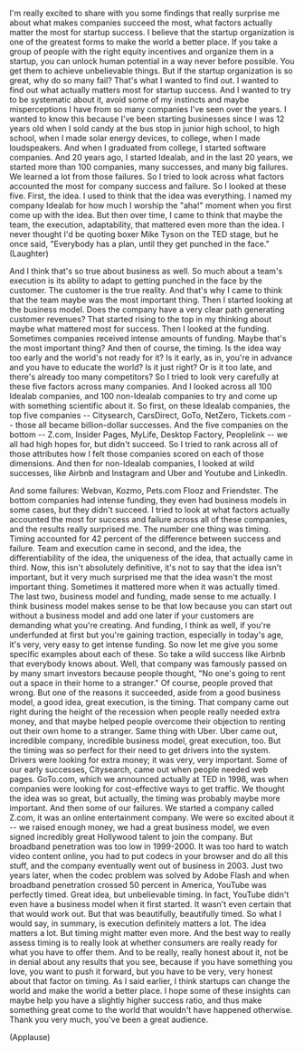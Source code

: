 
I&#39;m really excited to share with you
some findings that really surprise me
about what makes companies 
succeed the most,
what factors actually matter the most
for startup success.
I believe that the startup organization
is one of the greatest forms
to make the world a better place.
If you take a group of people 
with the right equity incentives
and organize them in a startup,
you can unlock human potential
in a way never before possible.
You get them to achieve 
unbelievable things.
But if the startup 
organization is so great,
why do so many fail?
That&#39;s what I wanted to find out.
I wanted to find out what
actually matters most
for startup success.
And I wanted to try 
to be systematic about it,
avoid some of my instincts
and maybe misperceptions I have
from so many companies
I&#39;ve seen over the years.
I wanted to know this
because I&#39;ve been starting businesses
since I was 12 years old
when I sold candy at the bus stop
in junior high school,
to high school, when I made
solar energy devices,
to college, when I made loudspeakers.
And when I graduated from college,
I started software companies.
And 20 years ago,
I started Idealab,
and in the last 20 years,
we started more than 100 companies,
many successes, and many big failures.
We learned a lot from those failures.
So I tried to look across what factors
accounted the most for company
success and failure.
So I looked at these five.
First, the idea.
I used to think that 
the idea was everything.
I named my company Idealab
for how much I worship
the &quot;aha!&quot; moment when you first
come up with the idea.
But then over time,
I came to think that maybe the team,
the execution, adaptability,
that mattered even more than the idea.
I never thought I&#39;d be quoting
boxer Mike Tyson on the TED stage,
but he once said,
&quot;Everybody has a plan, until they get
punched in the face.&quot; 
(Laughter)

And I think that&#39;s so true
about business as well.
So much about a team&#39;s execution
is its ability to adapt to getting punched
in the face by the customer.
The customer is the true reality.
And that&#39;s why I came to think
that the team maybe
was the most important thing.
Then I started looking
at the business model.
Does the company have a very clear path
generating customer revenues?
That started rising to the top
in my thinking
about maybe what mattered
most for success.
Then I looked at the funding.
Sometimes companies received
intense amounts of funding.
Maybe that&#39;s the most important thing?
And then of course,
the timing.
Is the idea way too early and
the world&#39;s not ready for it?
Is it early, as in, you&#39;re in advance
and you have to educate the world?
Is it just right?
Or is it too late, and there&#39;s
already too many competitors?
So I tried to look very carefully
at these five factors
across many companies.
And I looked across all 100
Idealab companies,
and 100 non-Idealab companies
to try and come up with 
something scientific about it.
So first, on these Idealab companies,
the top five companies --
Citysearch, CarsDirect, GoTo,
NetZero, Tickets.com --
those all became billion-dollar successes.
And the five companies on the bottom --
Z.com, Insider Pages, MyLife,
Desktop Factory, Peoplelink --
we all had high hopes for,
but didn&#39;t succeed.
So I tried to rank across all 
of those attributes
how I felt those companies scored
on each of those dimensions.
And then for non-Idealab companies,
I looked at wild successes,
like Airbnb and Instagram and Uber
and Youtube and LinkedIn.

And some failures:
Webvan, Kozmo, Pets.com
Flooz and Friendster.
The bottom companies had intense funding,
they even had business models
in some cases,
but they didn&#39;t succeed.
I tried to look at what factors
actually accounted the most
for success and failure across
all of these companies,
and the results really surprised me.
The number one thing was timing.
Timing accounted for 42 percent
of the difference
between success and failure.
Team and execution came in second,
and the idea,
the differentiability of the idea,
the uniqueness of the idea,
that actually came in third.
Now, this isn&#39;t absolutely definitive,
it&#39;s not to say that 
the idea isn&#39;t important,
but it very much surprised me that
the idea wasn&#39;t the most important thing.
Sometimes it mattered more when 
it was actually timed.
The last two, business model and funding,
made sense to me actually.
I think business model
makes sense to be that low
because you can start out
without a business model
and add one later if your customers
are demanding what you&#39;re creating.
And funding, I think as well,
if you&#39;re underfunded at first
but you&#39;re gaining traction,
especially in today&#39;s age,
it&#39;s very, very easy to get
intense funding.
So now let me give you some specific
examples about each of these.
So take a wild success like Airbnb
that everybody knows about.
Well, that company was famously
passed on by many smart investors
because people thought,
&quot;No one&#39;s going to rent out a space
in their home to a stranger.&quot;
Of course, people proved that wrong.
But one of the reasons it succeeded,
aside from a good business model,
a good idea, great execution,
is the timing.
That company came out
right during the height of the recession
when people really needed extra money,
and that maybe helped people overcome
their objection to renting out
their own home to a stranger.
Same thing with Uber.
Uber came out,
incredible company,
incredible business model,
great execution, too.
But the timing was so perfect
for their need to get drivers
into the system.
Drivers were looking for extra money;
it was very, very important.
Some of our early successes, Citysearch,
came out when people needed web pages.
GoTo.com, which we announced
actually at TED in 1998,
was when companies were looking for
cost-effective ways to get traffic.
We thought the idea was so great,
but actually, the timing was probably
maybe more important.
And then some of our failures.
We started a company called Z.com,
it was an online entertainment company.
We were so excited about it --
we raised enough money,
we had a great business model,
we even signed incredibly great
Hollywood talent to join the company.
But broadband penetration
was too low in 1999-2000.
It was too hard to watch
video content online,
you had to put codecs in your browser
and do all this stuff,
and the company eventually
went out of business in 2003.
Just two years later,
when the codec problem
was solved by Adobe Flash
and when broadband penetration
crossed 50 percent in America,
YouTube was perfectly timed.
Great idea, but unbelievable timing.
In fact, YouTube didn&#39;t even have
a business model when it first started.
It wasn&#39;t even certain that 
that would work out.
But that was beautifully, 
beautifully timed.
So what I would say, in summary,
is execution definitely matters a lot.
The idea matters a lot.
But timing might matter even more.
And the best way to really assess timing
is to really look at whether 
consumers are really ready
for what you have to offer them.
And to be really, really honest about it,
not be in denial about
any results that you see,
because if you have something you love,
you want to push it forward,
but you have to be very, very honest
about that factor on timing.
As I said earlier,
I think startups can change the world
and make the world a better place.
I hope some of these insights
can maybe help you
have a slightly higher success ratio,
and thus make something great
come to the world
that wouldn&#39;t have happened otherwise.
Thank you very much,
you&#39;ve been a great audience.

(Applause)

